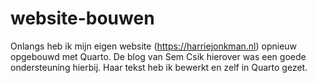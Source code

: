 # website-bouwen
Onlangs heb ik mijn eigen website (https://harriejonkman.nl) opnieuw opgebouwd met Quarto. De blog van Sem Csik hierover was een goede ondersteuning hierbij. Haar tekst heb ik bewerkt en zelf in Quarto gezet.
